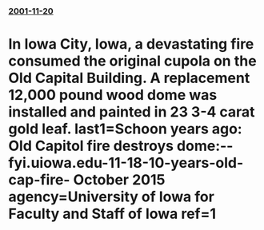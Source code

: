### [2001-11-20](/news/2001/11/20/index.md)

#  In Iowa City, Iowa, a devastating fire consumed the original cupola on the Old Capital Building. A replacement 12,000 pound wood dome was installed and painted in 23 3-4 carat gold leaf. last1=Schoon years ago: Old Capitol fire destroys dome:--fyi.uiowa.edu-11-18-10-years-old-cap-fire- October 2015 agency=University of Iowa for Faculty and Staff of Iowa ref=1 



